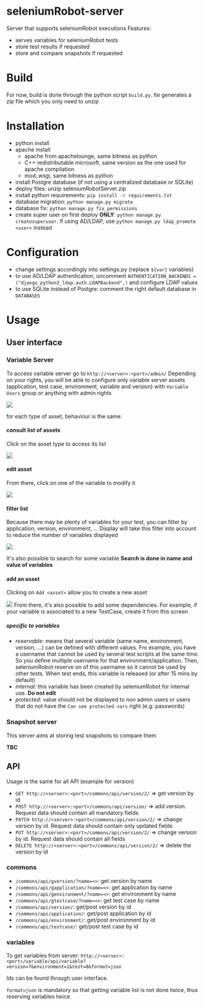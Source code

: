 # seleniumRobot-server #
Server that supports seleniumRobot executions
Features:
- serves variables for seleniumRobot tests
- store test results if requested
- store and compare snapshots if requested

# Build #
For now, build is done through the python script `build.py`. Ite generates a zip file which you only need to unzip

# Installation #
- python install
- apache install
    - apache from apachelounge, same bitness as python
    - C++ redistributable microsoft, same version as the one used for apache compilation
    - mod_wsgi, same bitness as python
- install Postgre database (if not using a centralized database or SQLite)
- deploy files: unzip seleniumRobotServer.zip
- install python requirements: `pip install -r requirements.txt` 
- database migration: `python manage.py migrate`
- database fix: `python manage.py fix_permissions`
- create super user on first deploy **ONLY**: `python manage.py createsuperuser`. If using AD/LDAP, use `python manage.py ldap_promote <user>` instead


# Configuration # 

- change settings accordingly into settings.py (replace `${var}` variables)
- to use AD/LDAP authentication, uncomment `AUTHENTICATION_BACKENDS = ("django_python3_ldap.auth.LDAPBackend",)` and configure LDAP values
- to use SQLite instead of Postgre: comment the right default database in `DATABASES`


# Usage #

## User interface ##

### Variable Server ###
To access variable server go to `http://<server>:<port>/admin/`
Depending on your rights, you will be able to configure only variable server assets (application, test case, environment, variable and version) with `Variable Users` group or anything with admin rights

![](doc/images/home.png)

for each type of asset, behaviour is the same:

#### consult list of assets ####
Click on the asset type to access its list

![](doc/images/variable_list.png)

#### edit asset ####
From there, click on one of the variable to modify it

![](doc/images/edit_variable.png)

#### filter list ####
Because there may be plenty of variables for your test, you can filter by application, version, environment, ...
Display will take this filter into account to reduce the number of variables displayed

![](doc/images/filter.png)

It's also possible to search for some variable
**Search is done in name and value of variables**

#### add an asset ####

Clicking on `Add <asset>` allow you to create a new asset 

![](doc/images/add_variable.png)
From there, it's also possible to add some dependencies. For example, if your variable is associated to a new TestCase, create it from this screen

##### specific to variables #####

- *reservable*: means that several variable (same name, environment, version, ...) can be defined with different values. Fro example, you have a username that cannot be used by several test scripts at the same time. So you define multiple username for that environment/application. Then, seleniumRobot reserve on of this username so it cannot be used by other tests. When test ends, this variable is released (or after 15 mins by default)
- *internal*: this variable has been created by seleniumRobot for internal use. **Do not edit**
- *protected*: value should not be displayed to non admin users or users that do not have the `Can see protected vars` right (e.g: passwords)

### Snapshot server ###

This server aims at storing test snapshots to compare them

**TBC**

## API ##

Usage is the same for all API (example for version)
- `GET http://<server>:<port>/commons/api/version/2/` => get version by id
- `POST http://<server>:<port>/commons/api/version/` => add version. Request data should contain all mandatory fields
- `PATCH http://<server>:<port>/commons/api/version/2/` => change version by id. Request data should contain only updated fields
- `PUT http://<server>:<port>/commons/api/version/2/` => change version by id. Request data should contain all fields
- `DELETE http://<server>:<port>/commons/api/version/2/` => delete the version by id

### commons ###

- `/commons/api/gversion/?name=<>`: get version by name
- `/commons/api/gapplication/?name=<>`: get application by name
- `/commons/api/genvironment/?name=<>`: get environment by name
- `/commons/api/gtestcase/?name=<>`: get test case by name
- `/commons/api/version/`: get/post version by id
- `/commons/api/application/`: get/post application by id
- `/commons/api/environment/`: get/post environment by id
- `/commons/api/testcase/`: get/post test case by id


### variables ###

To get variables from server: `http://<server>:<port>/variable/api/variable?version=7&environment=1&test=8&format=json`

Ids can be found through user interface. 

`format=json` is mandatory so that getting variable list is not done twice, thus reserving variables twice

